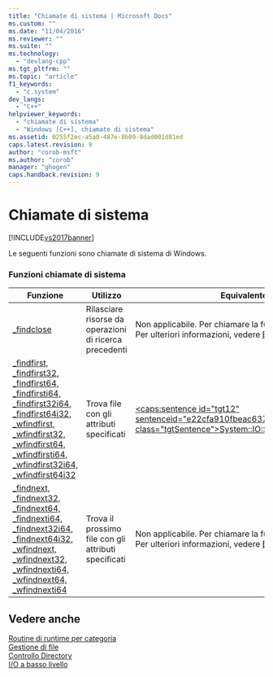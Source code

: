 ```yaml
---
title: "Chiamate di sistema | Microsoft Docs"
ms.custom: ""
ms.date: "11/04/2016"
ms.reviewer: ""
ms.suite: ""
ms.technology: 
  - "devlang-cpp"
ms.tgt_pltfrm: ""
ms.topic: "article"
f1_keywords: 
  - "c.system"
dev_langs: 
  - "C++"
helpviewer_keywords: 
  - "chiamate di sistema"
  - "Windows [C++], chiamate di sistema"
ms.assetid: 0255f2ec-a5a0-487e-8b09-9dad001d81ed
caps.latest.revision: 9
author: "corob-msft"
ms.author: "corob"
manager: "ghogen"
caps.handback.revision: 9
---
```

# Chiamate di sistema
[!INCLUDE[vs2017banner](../assembler/inline/includes/vs2017banner.md)]

Le seguenti funzioni sono chiamate di sistema di Windows.  
  
### Funzioni chiamate di sistema  
  
|Funzione|Utilizzo|Equivalente .NET Framework|  
|--------------|--------------|--------------------------------|  
|[\_findclose](../c-runtime-library/reference/findclose.md)|Rilasciare risorse da operazioni di ricerca precedenti|Non applicabile.  Per chiamare la funzione standard C, utilizzare `PInvoke`.  Per ulteriori informazioni, vedere [Esempi di Platform Invoke](../Topic/Platform%20Invoke%20Examples.md).|  
|[\_findfirst, \_findfirst32, \_findfirst64, \_findfirsti64, \_findfirst32i64, \_findfirst64i32, \_wfindfirst, \_wfindfirst32, \_wfindfirst64, \_wfindfirsti64, \_wfindfirst32i64, \_wfindfirst64i32](../c-runtime-library/reference/findfirst-functions.md)|Trova file con gli attributi specificati|[\<caps:sentence id\="tgt12" sentenceid\="e22cfa910fbeac637b6aba4ed3f9dc48" class\="tgtSentence"\>System::IO::DirectoryInfo::GetFiles\<\/caps:sentence\>](https://msdn.microsoft.com/en-us/library/system.io.directoryinfo.getfiles.aspx)|  
|[\_findnext, \_findnext32, \_findnext64, \_findnexti64, \_findnext32i64, \_findnext64i32, \_wfindnext, \_wfindnext32, \_wfindnexti64, \_wfindnext64, \_wfindnexti64](../c-runtime-library/reference/findnext-functions.md)|Trova il prossimo file con gli attributi specificati|Non applicabile.  Per chiamare la funzione standard C, utilizzare `PInvoke`.  Per ulteriori informazioni, vedere [Esempi di Platform Invoke](../Topic/Platform%20Invoke%20Examples.md).|  
  
## Vedere anche  
 [Routine di runtime per categoria](../c-runtime-library/run-time-routines-by-category.md)   
 [Gestione di file](../c-runtime-library/file-handling.md)   
 [Controllo Directory](../c-runtime-library/directory-control.md)   
 [I\/O a basso livello](../c-runtime-library/low-level-i-o.md)